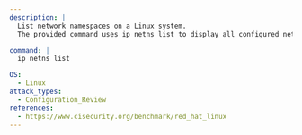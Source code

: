 ```yaml
---
description: |
  List network namespaces on a Linux system.
  The provided command uses ip netns list to display all configured network namespaces, aiding in configuration review and network isolation assessment.

command: |
  ip netns list

OS:
  - Linux
attack_types:
  - Configuration_Review
references:
  - https://www.cisecurity.org/benchmark/red_hat_linux
---
```

